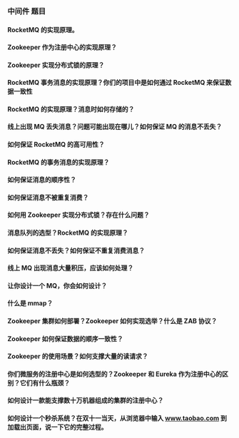 ### 中间件 题目

#### RocketMQ 的实现原理。

#### Zookeeper 作为注册中心的实现原理？

#### Zookeeper 实现分布式锁的原理？

#### RocketMQ 事务消息的实现原理？你们的项目中是如何通过 RocketMQ 来保证数据一致性

#### RocketMQ 的实现原理？消息时如何存储的？

#### 线上出现 MQ 丢失消息？问题可能出现在哪儿？如何保证 MQ 的消息不丢失？

#### 如何保证 RocketMQ 的高可用性？

#### RocketMQ 的事务消息的实现原理？

#### 如何保证消息的顺序性？

#### 如何保证消息不被重复消费？

#### 如何用 Zookeeper 实现分布式锁？存在什么问题？

#### 消息队列的选型？RocketMQ 的实现原理？

#### 如何保证消息不丢失？如何保证不重复消费消息？

#### 线上 MQ 出现消息大量积压，应该如何处理？

#### 让你设计一个 MQ，你会如何设计？

#### 什么是 mmap？

#### Zookeeper 集群如何部署？Zookeeper 如何实现选举？什么是 ZAB 协议？

#### Zookeeper 如何保证数据的顺序一致性？

#### Zookeeper 的使用场景？如何支撑大量的读请求？

#### 你们微服务的注册中心是如何选型的？Zookeeper 和 Eureka 作为注册中心的区别？它们有什么瓶颈？

#### 如何设计一款能支撑数十万机器组成的集群的注册中心？

#### 如何设计一个秒杀系统？在双十一当天，从浏览器中输入 www.taobao.com 到加载出页面，说一下它的完整过程。